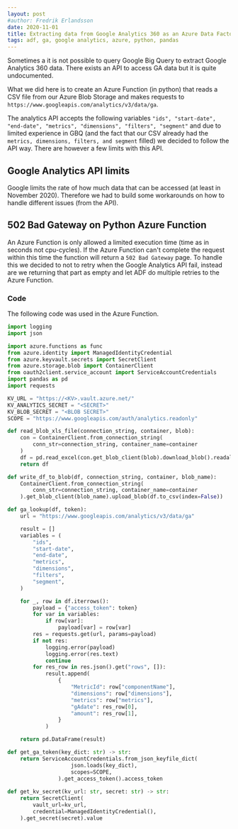 ```yaml
---
layout: post
#author: Fredrik Erlandsson
date: 2020-11-01
title: Extracting data from Google Analytics 360 as an Azure Data Factory job
tags: adf, ga, google analytics, azure, python, pandas
---
```


Sometimes a it is not possible to query Google Big Query to extract Google Analytics 360 data. There exists an API to access GA data but it is quite undocumented.

What we did here is to create an Azure Function (in python) that reads a CSV file from our Azure Blob Storage and makes requests to `https://www.googleapis.com/analytics/v3/data/ga`.

The analytics API accepts the following variables `"ids", "start-date", "end-date", "metrics", "dimensions", "filters", "segment"` and due to limited experience in GBQ (and the fact that our CSV already had the `metrics, dimensions, filters, and segment` filled) we decided to follow the API way. There are however a few limits with this API.

## Google Analytics API limits
Google limits the rate of how much data that can be accessed (at least in November 2020). Therefore we had to build some workarounds on how to handle different issues (from the API).

## 502 Bad Gateway on Python Azure Function

An Azure Function is only allowed a limited execution time (time as in seconds not cpu-cycles). If the Azure Function can't complete the request within this time the function will return a `502 Bad Gateway` page. To handle this we decided to not to retry when the Google Analytics API fail, instead are we returning that part as empty and let ADF do multiple retries to the Azure Function.

### Code

The following code was used in the Azure Function.

```python
import logging
import json

import azure.functions as func
from azure.identity import ManagedIdentityCredential
from azure.keyvault.secrets import SecretClient
from azure.storage.blob import ContainerClient
from oauth2client.service_account import ServiceAccountCredentials
import pandas as pd
import requests

KV_URL = "https://<KV>.vault.azure.net/"
KV_ANALYTICS_SECRET = "<SECRET>"
KV_BLOB_SECRET = "<BLOB SECRET>"
SCOPE = "https://www.googleapis.com/auth/analytics.readonly"

def read_blob_xls_file(connection_string, container, blob):
    con = ContainerClient.from_connection_string(
        conn_str=connection_string, container_name=container
    )
    df = pd.read_excel(con.get_blob_client(blob).download_blob().readall())
    return df

def write_df_to_blob(df, connection_string, container, blob_name):
    ContainerClient.from_connection_string(
        conn_str=connection_string, container_name=container
    ).get_blob_client(blob_name).upload_blob(df.to_csv(index=False))

def ga_lookup(df, token):
    url = "https://www.googleapis.com/analytics/v3/data/ga"

    result = []
    variables = (
        "ids",
        "start-date",
        "end-date",
        "metrics",
        "dimensions",
        "filters",
        "segment",
    )

    for _, row in df.iterrows():
        payload = {"access_token": token}
        for var in variables:
            if row[var]:
                payload[var] = row[var]
        res = requests.get(url, params=payload)
        if not res:
            logging.error(payload)
            logging.error(res.text)
            continue
        for res_row in res.json().get("rows", []):
            result.append(
                {
                    "MetricId": row["componentName"],
                    "dimensions": row["dimensions"],
                    "metrics": row["metrics"],
                    "gAdate": res_row[0],
                    "amount": res_row[1],
                }
            )

    return pd.DataFrame(result)

def get_ga_token(key_dict: str) -> str:
    return ServiceAccountCredentials.from_json_keyfile_dict(
                    json.loads(key_dict),
                    scopes=SCOPE,
                ).get_access_token().access_token
        
def get_kv_secret(kv_url: str, secret: str) -> str:
    return SecretClient(
        vault_url=kv_url,
        credential=ManagedIdentityCredential(),
    ).get_secret(secret).value
  
```

